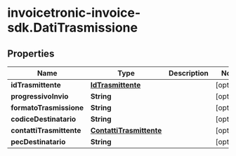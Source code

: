 # invoicetronic-invoice-sdk.DatiTrasmissione

## Properties

Name | Type | Description | Notes
------------ | ------------- | ------------- | -------------
**idTrasmittente** | [**IdTrasmittente**](IdTrasmittente.md) |  | [optional] 
**progressivoInvio** | **String** |  | [optional] 
**formatoTrasmissione** | **String** |  | [optional] 
**codiceDestinatario** | **String** |  | [optional] 
**contattiTrasmittente** | [**ContattiTrasmittente**](ContattiTrasmittente.md) |  | [optional] 
**pecDestinatario** | **String** |  | [optional] 


